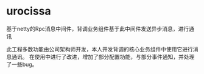 # urocissa
基于netty的Rpc消息中间件，背调业务组件基于此中间件发送异步消息，进行通讯


此工程多数功能由公司架构师开发，本人开发背调的核心业务组件中使用它进行消息通讯。
在使用中进行了改进，增加了部分配置功能，与部分事件通知，并处理了一些bug。
